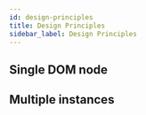 ```yaml
---
id: design-principles
title: Design Principles
sidebar_label: Design Principles
---
```


## Single DOM node

## Multiple instances
